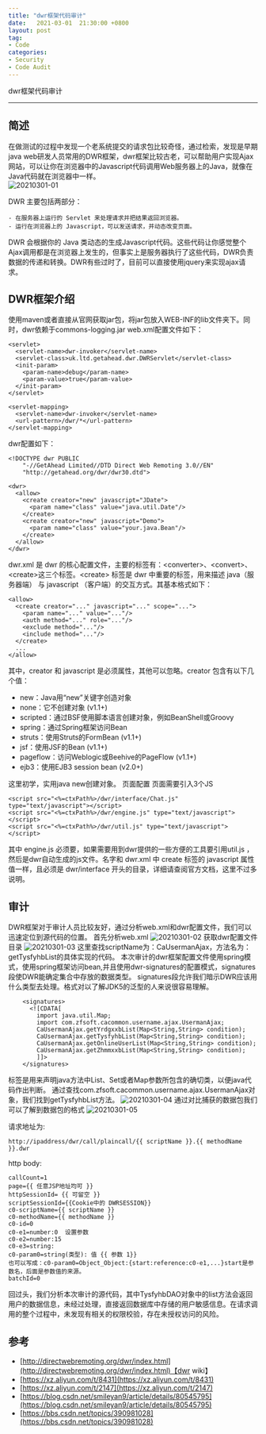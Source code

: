```yaml
---
title: "dwr框架代码审计"
date:   2021-03-01  21:30:00 +0800
layout: post
tag:
- Code
categories:
- Security
- Code Audit
---
```


dwr框架代码审计

-------

## 简述
在做测试的过程中发现一个老系统提交的请求包比较奇怪，通过检索，发现是早期java web研发人员常用的DWR框架，dwr框架比较古老，可以帮助用户实现Ajax网站，可以让你在浏览器中的Javascript代码调用Web服务器上的Java，就像在Java代码就在浏览器中一样。</br>
![20210301-01](/img/20210301-01.png)

DWR 主要包括两部分：

    - 在服务器上运行的 Servlet 来处理请求并把结果返回浏览器。
    - 运行在浏览器上的 Javascript，可以发送请求，并动态改变页面。

DWR 会根据你的 Java 类动态的生成Javascript代码。这些代码让你感觉整个Ajax调用都是在浏览器上发生的，但事实上是服务器执行了这些代码，DWR负责数据的传递和转换。DWR有些过时了，目前可以直接使用jquery来实现ajax请求。

## DWR框架介绍
使用maven或者直接从官网获取jar包，将jar包放入WEB-INF的lib文件夹下。同时，dwr依赖于commons-logging.jar
web.xml配置文件如下：
```
<servlet>
  <servlet-name>dwr-invoker</servlet-name>
  <servlet-class>uk.ltd.getahead.dwr.DWRServlet</servlet-class>
  <init-param>
    <param-name>debug</param-name>
    <param-value>true</param-value>
  </init-param>
</servlet>
 
<servlet-mapping>
  <servlet-name>dwr-invoker</servlet-name>
  <url-pattern>/dwr/*</url-pattern>
</servlet-mapping>
```
dwr配置如下：
```
<!DOCTYPE dwr PUBLIC
    "-//GetAhead Limited//DTD Direct Web Remoting 3.0//EN"
    "http://getahead.org/dwr/dwr30.dtd">

<dwr>
  <allow>
    <create creator="new" javascript="JDate">
      <param name="class" value="java.util.Date"/>
    </create>
    <create creator="new" javascript="Demo">
      <param name="class" value="your.java.Bean"/>
    </create>
  </allow>
</dwr>
```
dwr.xml 是 dwr 的核心配置文件，主要的标签有：\<converter\>、\<convert\>、\<create\>这三个标签。\<create\> 标签是 dwr 中重要的标签，用来描述 java（服务器端） 与 javascript （客户端）的交互方式。其基本格式如下：
```
<allow>
  <create creator="..." javascript="..." scope="...">
    <param name="..." value="..."/>
    <auth method="..." role="..."/>
    <exclude method="..."/>
    <include method="..."/>
  </create>
  ...
</allow>
```
其中，creator 和 javascript 是必须属性，其他可以忽略。creator 包含有以下几个值：
　　
- new：Java用“new”关键字创造对象
- none：它不创建对象  (v1.1+)
- scripted：通过BSF使用脚本语言创建对象，例如BeanShell或Groovy
- spring：通过Spring框架访问Bean
- struts：使用Struts的FormBean  (v1.1+)
- jsf：使用JSF的Bean  (v1.1+)
- pageflow：访问Weblogic或Beehive的PageFlow  (v1.1+)
- ejb3：使用EJB3 session bean  (v2.0+)

这里初学，实用java new创建对象。
页面配置
页面需要引入3个JS
```
<script src="<%=ctxPath%>/dwr/interface/Chat.js" type="text/javascript"></script>
<script src="<%=ctxPath%>/dwr/engine.js" type="text/javascript"></script>
<script src="<%=ctxPath%>/dwr/util.js" type="text/javascript"></script> 
```
其中 engine.js 必须要，如果需要用到dwr提供的一些方便的工具要引用util.js ，然后是dwr自动生成的js文件。名字和 dwr.xml 中 create 标签的 javascript 属性值一样，且必须是 dwr/interface 开头的目录，详细请查阅官方文档，这里不过多说明。

## 审计
DWR框架对于审计人员比较友好，通过分析web.xml和dwr配置文件，我们可以迅速定位到源代码的位置。
首先分析web.xml
![20210301-02](/img/20210301-02.png)
获取dwr配置文件目录
![20210301-03](/img/20210301-03.png)
这里查找scriptName为：CaUsermanAjax，方法名为：getTysfyhbList的具体实现的代码。
本次审计的dwr框架配置文件使用spring模式，使用spring框架访问bean,并且使用dwr-signatures的配置模式，signatures段使DWR能确定集合中存放的数据类型。
signatures段允许我们暗示DWR应该用什么类型去处理。格式对以了解JDK5的泛型的人来说很容易理解。

```
	<signatures>
	  <![CDATA[
	    import java.util.Map;
	    import com.zfsoft.cacommon.username.ajax.UsermanAjax;
	    CaUsermanAjax.getYrdgxxbList(Map<String,String> condition);
	    CaUsermanAjax.getTysfyhbList(Map<String,String> condition);
	    CaUsermanAjax.getOnlineUserList(Map<String,String> condition);
	    CaUsermanAjax.getZhmmxxbList(Map<String,String> condition);
	    ]]>
	</signatures> 
```
<signatures>标签是用来声明java方法中List、Set或者Map参数所包含的确切类，以便java代码作出判断。
通过查找com.zfsoft.cacommon.username.ajax.UsermanAjax对象，我们找到getTysfyhbList方法。
![20210301-04](/img/20210301-04.png)
通过对比捕获的数据包我们可以了解到数据包的格式
![20210301-05](/img/20210301-05.png)

请求地址为:
```
http://ipaddress/dwr/call/plaincall/{{ scriptName }}.{{ methodName }}.dwr
```
http body:
```
callCount=1
page={{ 任意JSP地址均可 }}
httpSessionId= {{ 可留空 }}
scriptSessionId={{Cookie中的 DWRSESSION}}
c0-scriptName={{ scriptName }}
c0-methodName={{ methodName }}
c0-id=0
c0-e1=number:0  设置参数
c0-e2=number:15
c0-e3=string:
c0-param0=string(类型): 值 {{ 参数 1}}
也可以写成：c0-param0=Object_Object:{start:reference:c0-e1,...}start是参数名，后面是参数值的来源。
batchId=0
```

回过头，我们分析本次审计的源代码，其中TysfyhbDAO对象中的list方法会返回用户的数据信息，未经过处理，直接返回数据库中存储的用户敏感信息。在请求调用的整个过程中，未发现有相关的权限校验，存在未授权访问的风险。

## 参考
- [http://directwebremoting.org/dwr/index.html](http://directwebremoting.org/dwr/index.html)【dwr wiki】
- [https://xz.aliyun.com/t/8431](https://xz.aliyun.com/t/8431)
- [https://xz.aliyun.com/t/2147](https://xz.aliyun.com/t/2147)
- [https://blog.csdn.net/smileyan9/article/details/80545795](https://blog.csdn.net/smileyan9/article/details/80545795)
- [https://bbs.csdn.net/topics/390981028](https://bbs.csdn.net/topics/390981028)
